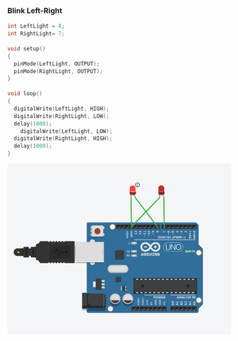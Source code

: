 ### Blink Left-Right 


```ino
int LeftLight = 8;
int RightLight= 7;

void setup()
{
  pinMode(LeftLight, OUTPUT);
  pinMode(RightLight, OUTPUT);
}

void loop()
{
  digitalWrite(LeftLight, HIGH);
  digitalWrite(RightLight, LOW);
  delay(1000); 
    digitalWrite(LeftLight, LOW);
  digitalWrite(RightLight, HIGH);
  delay(1000);  
}
```

![](resource/left_right.png)